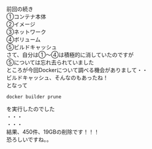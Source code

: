 前回の続き  
①コンテナ本体  
②イメージ  
③ネットワーク  
④ボリューム  
⑤ビルドキャッシュ  
さて、自分は①～④は積極的に消していたのですが  
⑤については忘れ去られていました  
ところが今回Dockerについて調べる機会がありまして・・  
ビルドキャッシュ、そんなのもあったね！  
となって  
```
docker builder prune
```
を実行したのでした  
・・・  
・・・  
結果、450件、19GBの削除です！！！  
恐ろしいですね。。